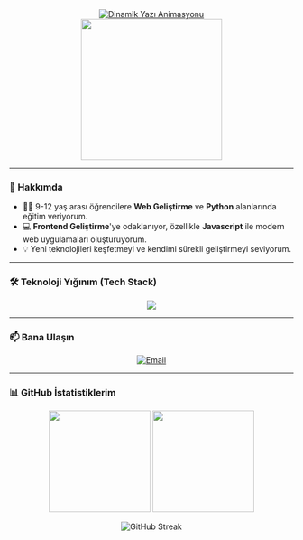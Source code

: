 <div align="center">
  <a href="https://git.io/typing-svg">
    <img src="https://readme-typing-svg.demolab.com?font=Fira+Code&weight=700&size=32&pause=1000&color=4FC08D&center=true&vCenter=true&width=435&lines=Merhaba%2C+ben+Arda!+%F0%9F%91%8B;+Web+Geli%C5%9Ftiricisiyim.;+Python+%26+Web+E%C4%9Fitmeniyim." alt="Dinamik Yazı Animasyonu">
  </a>
</div>

<div align="center">
  <img src="https://media.giphy.com/media/LmNwrBhejkK9EFP504/giphy.gif" width="250">
</div>

---

### 🚀 Hakkımda

- 👨‍🏫 9-12 yaş arası öğrencilere **Web Geliştirme** ve **Python** alanlarında eğitim veriyorum.
- 💻 **Frontend Geliştirme**'ye odaklanıyor, özellikle **Javascript** ile modern web uygulamaları oluşturuyorum.
- 💡 Yeni teknolojileri keşfetmeyi ve kendimi sürekli geliştirmeyi seviyorum.

---

### 🛠️ Teknoloji Yığınım (Tech Stack)

<p align="center">
  <a href="https://skillicons.dev">
    <img src="https://skillicons.dev/icons?i=javascript,html,css,bootstrap,python,vscode,git" />
  </a>
</p>

---

### 📫 Bana Ulaşın

<p align="center">
  <a href="mailto:onur.arda.ozc@gmail.com"><img src="https://img.shields.io/badge/Email-D14836?style=for-the-badge&logo=gmail&logoColor=white" alt="Email"/></a>
  </p>

---

### 📊 GitHub İstatistiklerim

<p align="center">
  <img height="180em" src="https://github-readme-stats.vercel.app/api?username=arda-ozcan&show_icons=true&theme=tokyonight&include_all_commits=true&count_private=true&hide_border=true&border_radius=8"/>
  <img height="180em" src="https://github-readme-stats.vercel.app/api/top-langs/?username=arda-ozcan&layout=compact&langs_count=8&theme=tokyonight&hide_border=true&border_radius=8"/>
</p>
<p align="center">
  <img align="center" src="https://github-readme-streak-stats.herokuapp.com/?user=arda-ozcan&theme=tokyonight&hide_border=true&border_radius=8&date_format=j%20M%5B%20Y%5D" alt="GitHub Streak" />
</p>
